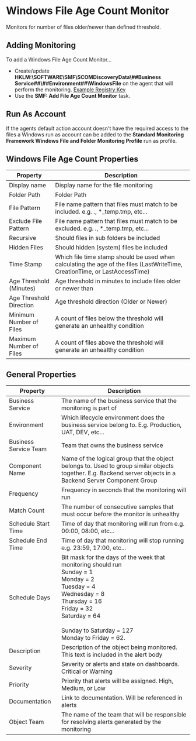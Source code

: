 ﻿
# Windows File Age Count Monitor
Monitors for number of files older/newer than defined threshold.

## Adding Monitoring

To add a Windows File Age Count Monitor...

* Create/update **HKLM:\SOFTWARE\SMF\SCOMDiscoveryData\\##Business Service##\\##Environment##\\WindowsFile** on the agent that will perform the monitoring. [Example Registry Key](../Example%20Files/WindowsFileAgeCount.reg)
* Use the **SMF: Add File Age Count Monitor** task.

## Run As Account
If the agents default action account doesn't have the required access to the files a Windows run as account can be added to the **Standard Monitoring Framework Windows File and Folder Monitoring Profile** run as profile.  

## Windows File Age Count Properties 

|Property|Description|
|-|-|
|Display name|Display name for the file monitoring|
|Folder Path|Folder Path|
|File Pattern|File name pattern that files must match to be included. e.g. *.*, *_temp.tmp, etc...|
|Exclude File Pattern|File name pattern that files must match to be excluded. e.g. *.*, *_temp.tmp, etc...|
|Recursive|Should files in sub folders be included|
|Hidden Files|Should hidden (system) files be included|
|Time Stamp|Which file time stamp should be used when calculating the age of the files (LastWriteTime, CreationTime, or LastAccessTime) |
|Age Threshold (Minutes)|Age threshold  in minutes to include files older or newer than|
|Age Threshold Direction|Age threshold direction (Older or Newer)|
|Minimum Number of Files|A count of files below the threshold will generate an unhealthy condition|
|Maximum Number of Files|A count of files above the threshold will generate an unhealthy condition|

## General Properties

|Property|Description|
|-|-|
|Business Service|The name of the business service that the monitoring is part of|
|Environment|Which lifecycle environment does the business service belong to. E.g. Production, UAT, DEV, etc...|
|Business Service Team|Team that owns the business service|
|Component Name|Name of the logical group that the object belongs to. Used to group similar objects together. E.g. Backend server objects in a Backend Server Component Group|
|Frequency|Frequency in seconds that the monitoring will run|
|Match Count|The number of consecutive samples that must occur before the monitor is unhealthy|
|Schedule Start Time|Time of day that monitoring will run from e.g. 00:00, 08:00, etc...|
|Schedule End Time|Time of day that monitoring will stop running e.g. 23:59, 17:00, etc...|
|Schedule Days|Bit mask for the days of the week that monitoring should run<br>Sunday = 1<br>  Monday = 2 <br>Tuesday = 4<br>Wednesday = 8<br>Thursday = 16<br>Friday = 32<br>Saturday = 64<br><br>Sunday to Saturday = 127<br>Monday to Friday = 62.|
|Description|Description of the object being monitored. This text is included in the alert body|
|Severity|Severity or alerts and state on dashboards. Critical or Warning|
|Priority|Priority that alerts will be assigned. High, Medium, or Low|
|Documentation|Link to documentation. Will be referenced in alerts|
|Object Team|The name of the team that will be responsible for resolving alerts generated by the monitoring|
